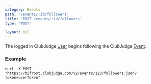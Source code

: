 ```yaml
---
category: Events
path: '/events/:id/followers'
title: 'POST /events/:id/followers'
type: 'POST'

layout: nil
---
```


The logged in ClubJudge [User](#/user-model) begins following the ClubJudge [Event](#/event-model).

### Example

```
curl -X POST "https://bifrost.clubjudge.com/v2/events/123/followers.json?token=userToken"
```


